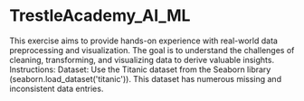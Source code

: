 # TrestleAcademy_AI_ML


This exercise aims to provide hands-on experience with real-world data
preprocessing and visualization. The goal is to understand the challenges of
cleaning, transforming, and visualizing data to derive valuable insights.
Instructions:
Dataset: Use the Titanic dataset from the Seaborn library
(seaborn.load_dataset('titanic')). This dataset has numerous missing and
inconsistent data entries.
